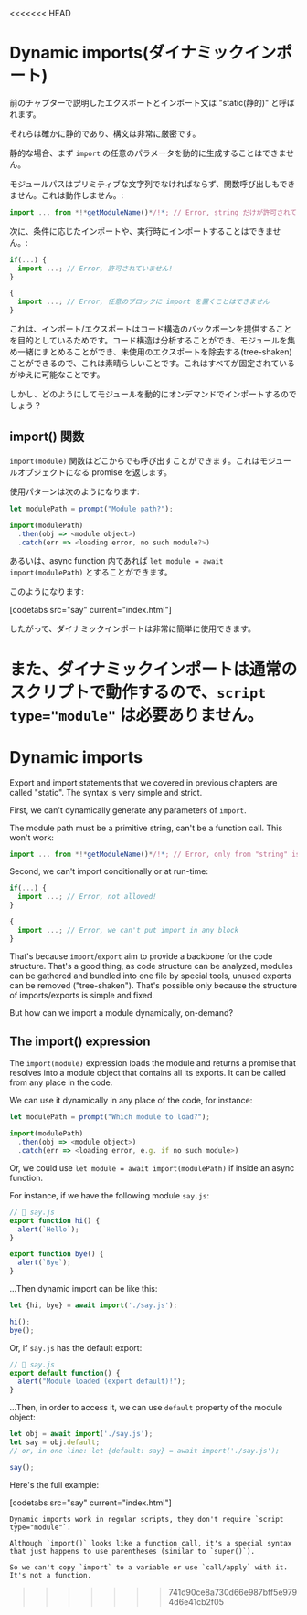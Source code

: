 <<<<<<< HEAD

# Dynamic imports(ダイナミックインポート)

前のチャプターで説明したエクスポートとインポート文は "static(静的)" と呼ばれます。

それらは確かに静的であり、構文は非常に厳密です。

静的な場合、まず `import` の任意のパラメータを動的に生成することはできません。

モジュールパスはプリミティブな文字列でなければならず、関数呼び出しもできません。これは動作しません。:

```js
import ... from *!*getModuleName()*/!*; // Error, string だけが許可されています
```

次に、条件に応じたインポートや、実行時にインポートすることはできません。:

```js
if(...) {
  import ...; // Error, 許可されていません!
}

{
  import ...; // Error, 任意のブロックに import を置くことはできません
}
```

これは、インポート/エクスポートはコード構造のバックボーンを提供することを目的としているためです。コード構造は分析することができ、モジュールを集め一緒にまとめることができ、未使用のエクスポートを除去する(tree-shaken)ことができるので、これは素晴らしいことです。これはすべてが固定されているがゆえに可能なことです。

しかし、どのようにしてモジュールを動的にオンデマンドでインポートするのでしょう？

## import() 関数

`import(module)` 関数はどこからでも呼び出すことができます。これはモジュールオブジェクトになる promise を返します。

使用パターンは次のようになります:

```js run
let modulePath = prompt("Module path?");

import(modulePath)
  .then(obj => <module object>)
  .catch(err => <loading error, no such module?>)
```

あるいは、async function 内であれば `let module = await import(modulePath)` とすることができます。

このようになります:

[codetabs src="say" current="index.html"]

したがって、ダイナミックインポートは非常に簡単に使用できます。

また、ダイナミックインポートは通常のスクリプトで動作するので、`script type="module"` は必要ありません。
=======
# Dynamic imports

Export and import statements that we covered in previous chapters are called "static". The syntax is very simple and strict.

First, we can't dynamically generate any parameters of `import`.

The module path must be a primitive string, can't be a function call. This won't work:

```js
import ... from *!*getModuleName()*/!*; // Error, only from "string" is allowed
```

Second, we can't import conditionally or at run-time:

```js
if(...) {
  import ...; // Error, not allowed!
}

{
  import ...; // Error, we can't put import in any block
}
```

That's because `import`/`export` aim to provide a backbone for the code structure. That's a good thing, as code structure can be analyzed, modules can be gathered and bundled into one file by special tools, unused exports can be removed ("tree-shaken"). That's possible only because the structure of imports/exports is simple and fixed.

But how can we import a module dynamically, on-demand?

## The import() expression

The `import(module)` expression loads the module and returns a promise that resolves into a module object that contains all its exports. It can be called from any place in the code.

We can use it dynamically in any place of the code, for instance:

```js
let modulePath = prompt("Which module to load?");

import(modulePath)
  .then(obj => <module object>)
  .catch(err => <loading error, e.g. if no such module>)
```

Or, we could use `let module = await import(modulePath)` if inside an async function.

For instance, if we have the following module `say.js`:

```js
// 📁 say.js
export function hi() {
  alert(`Hello`);
}

export function bye() {
  alert(`Bye`);
}
```

...Then dynamic import can be like this:

```js
let {hi, bye} = await import('./say.js');

hi();
bye();
```

Or, if `say.js` has the default export:

```js
// 📁 say.js
export default function() {
  alert("Module loaded (export default)!");
}
```

...Then, in order to access it, we can use `default` property of the module object:

```js
let obj = await import('./say.js');
let say = obj.default;
// or, in one line: let {default: say} = await import('./say.js');

say();
```

Here's the full example:

[codetabs src="say" current="index.html"]

```smart
Dynamic imports work in regular scripts, they don't require `script type="module"`.
```

```smart
Although `import()` looks like a function call, it's a special syntax that just happens to use parentheses (similar to `super()`).

So we can't copy `import` to a variable or use `call/apply` with it. It's not a function.
```
>>>>>>> 741d90ce8a730d66e987bff5e9794d6e41cb2f05
